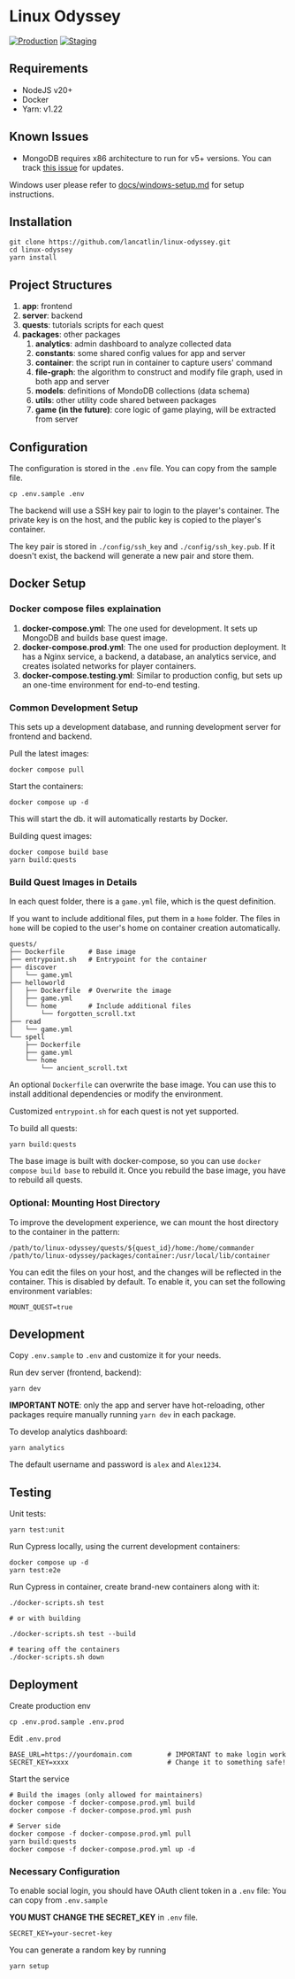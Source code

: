 # Linux Odyssey

[![Production](https://github.com/linux-odyssey/linux-odyssey/actions/workflows/production.yml/badge.svg)](https://github.com/linux-odyssey/linux-odyssey/actions/workflows/production.yml)
[![Staging](https://github.com/linux-odyssey/linux-odyssey/actions/workflows/staging.yml/badge.svg)](https://github.com/linux-odyssey/linux-odyssey/actions/workflows/staging.yml)

## Requirements

- NodeJS v20+
- Docker
- Yarn: v1.22

## Known Issues

- MongoDB requires x86 architecture to run for v5+ versions. You can track [this issue](https://github.com/linux-odyssey/linux-odyssey/issues/166) for updates.

Windows user please refer to [docs/windows-setup.md](docs/windows-setup.md) for setup instructions.

## Installation

    git clone https://github.com/lancatlin/linux-odyssey.git
    cd linux-odyssey
    yarn install

## Project Structures

1. **app**: frontend
2. **server**: backend
3. **quests**: tutorials scripts for each quest
4. **packages**: other packages
   1. **analytics**: admin dashboard to analyze collected data
   2. **constants**: some shared config values for app and server
   3. **container**: the script run in container to capture users' command
   4. **file-graph**: the algorithm to construct and modify file graph, used in both app and server
   5. **models**: definitions of MondoDB collections (data schema)
   6. **utils**: other utility code shared between packages
   7. **game (in the future)**: core logic of game playing, will be extracted from server

## Configuration

The configuration is stored in the `.env` file. You can copy from the sample file.

    cp .env.sample .env

The backend will use a SSH key pair to login to the player's container. The private key is on the host, and the public key is copied to the player's container.

The key pair is stored in `./config/ssh_key` and `./config/ssh_key.pub`. If it doesn't exist, the backend will generate a new pair and store them.

## Docker Setup

### Docker compose files explaination

1. **docker-compose.yml**: The one used for development. It sets up MongoDB and builds base quest image.
2. **docker-compose.prod.yml**: The one used for production deployment. It has a Nginx service, a backend, a database, an analytics service, and creates isolated networks for player containers.
3. **docker-compose.testing.yml**: Similar to production config, but sets up an one-time environment for end-to-end testing.

### Common Development Setup

This sets up a development database, and running development server for frontend and backend.

Pull the latest images:

    docker compose pull

Start the containers:

    docker compose up -d

This will start the db. it will automatically restarts by Docker.

Building quest images:

    docker compose build base
    yarn build:quests

### Build Quest Images in Details

In each quest folder, there is a `game.yml` file, which is the quest definition.

If you want to include additional files, put them in a `home` folder. The files in `home` will be copied to the user's home on container creation automatically.

    quests/
    ├── Dockerfile      # Base image
    ├── entrypoint.sh   # Entrypoint for the container
    ├── discover
    │   └── game.yml
    ├── helloworld
    │   ├── Dockerfile  # Overwrite the image
    │   ├── game.yml
    │   └── home        # Include additional files
    │       └── forgotten_scroll.txt
    ├── read
    │   └── game.yml
    └── spell
        ├── Dockerfile
        ├── game.yml
        └── home
            └── ancient_scroll.txt

An optional `Dockerfile` can overwrite the base image. You can use this to install additional dependencies or modify the environment.

Customized `entrypoint.sh` for each quest is not yet supported.

To build all quests:

    yarn build:quests

The base image is built with docker-compose, so you can use `docker compose build base` to rebuild it. Once you rebuild the base image, you have to rebuild all quests.

### Optional: Mounting Host Directory

To improve the development experience, we can mount the host directory to the container in the pattern:

    /path/to/linux-odyssey/quests/${quest_id}/home:/home/commander
    /path/to/linux-odyssey/packages/container:/usr/local/lib/container

You can edit the files on your host, and the changes will be reflected in the container. This is disabled by default. To enable it, you can set the following environment variables:

    MOUNT_QUEST=true

## Development

Copy `.env.sample` to `.env` and customize it for your needs.

Run dev server (frontend, backend):

    yarn dev

**IMPORTANT NOTE**: only the app and server have hot-reloading, other packages require manually running `yarn dev` in each package.

To develop analytics dashboard:

    yarn analytics

The default username and password is `alex` and `Alex1234`.

## Testing

Unit tests:

    yarn test:unit

Run Cypress locally, using the current development containers:

    docker compose up -d
    yarn test:e2e

Run Cypress in container, create brand-new containers along with it:

    ./docker-scripts.sh test

    # or with building

    ./docker-scripts.sh test --build

    # tearing off the containers
    ./docker-scripts.sh down

## Deployment

Create production env

    cp .env.prod.sample .env.prod

Edit `.env.prod`

    BASE_URL=https://yourdomain.com         # IMPORTANT to make login work
    SECRET_KEY=xxxx                         # Change it to something safe!

Start the service

    # Build the images (only allowed for maintainers)
    docker compose -f docker-compose.prod.yml build
    docker compose -f docker-compose.prod.yml push

    # Server side
    docker compose -f docker-compose.prod.yml pull
    yarn build:quests
    docker compose -f docker-compose.prod.yml up -d

### Necessary Configuration

To enable social login, you should have OAuth client token in a `.env` file:
You can copy from `.env.sample`

**YOU MUST CHANGE THE SECRET_KEY** in `.env` file.

    SECRET_KEY=your-secret-key

You can generate a random key by running

    yarn setup
